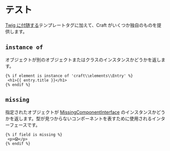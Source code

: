 # テスト

[Twig に付随する](http://twig.sensiolabs.org/doc/tests/index.html)テンプレートタグに加えて、Craft がいくつか独自のものを提供します。

## `instance of`

オブジェクトが別のオブジェクトまたはクラスのインスタンスかどうかを返します。

```twig
{% if element is instance of 'craft\\elements\\Entry' %}
 <h1>{{ entry.title }}</h1>
{% endif %}
```

## `missing`

指定されたオブジェクトが [MissingComponentInterface](https://docs.craftcms.com/api/v3/craft-base-missingcomponentinterface.html) のインスタンスかどうかを返します。型が見つからないコンポーネントを表すために使用されるインターフェースです。

```twig
{% if field is missing %}
 <p>😱</p>
{% endif %}
```

